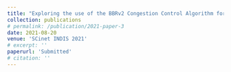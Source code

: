 ```yaml
---
title: "Exploring the use of the BBRv2 Congestion Control Algorithm for use on Data Transfer Nodes"
collection: publications
# permalink: /publication/2021-paper-3
date: 2021-08-20
venue: 'SCinet INDIS 2021'
# excerpt: ''
paperurl: 'Submitted'
# citation: ''
---
```

